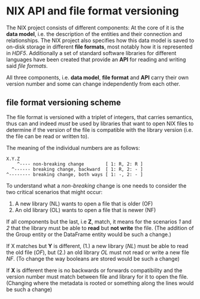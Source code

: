 # NIX API and file format versioning

The NIX project consists of different components: At the core of it
is the **data model**, i.e. the description of the entities and their
connection and relationships. The NIX project also specifies how this
data model is saved to on-disk storage in different **file formats**,
most notably how it is represented in *HDF5*. Additionally a set of
standard software libraries for different languages have been created
that provide an **API** for reading and writing said *file formats*.

All three components, i.e. **data model**, **file format** and **API**
carry their own version number and some can change independently from
each other.

## file format versioning scheme

The file format is versioned with a triplet of integers, that carries
semantics, thus can and indeed *must* be used by libraries that want to
open NIX files to determine if the version of the file is compatible
with the library version (i.e. the file can be read or written to).

The meaning of the individual numbers are as follows:

```
X.Y.Z
    ^---- non-breaking change        [ 1: R, 2: R ]
  ^------ breaking change, backward  [ 1: R, 2: - ]
^-------- breaking change, both ways [ 1: -, 2: - ]
```

To understand what a *non-breaking* change is one needs to consider
the two critical scenarios that might occur:

   1. A new library (NL) wants to open a file that is older (OF)
   2. An old library (OL) wants to open a file that is newer (NF)


If all components but the last, i.e **Z**, match, it means for the
scenarios *1* and *2* that the library must be able to **read**
but **not write** the file. (The addition of the Group
entity or the DataFrame entity would be such a change.)

If X matches but **Y** is different, (1.) a new library (*NL*) must be
able to read the old file (*OF*), but (2.) an old library *OL* must not
read or write a new file *NF*. (To change the way booleans are stored
would be such a change)

If **X** is different there is no backwards or forwards compatibility and
the version number must match between file and library for it to open the
file. (Changing where the metadata is rooted or something along the lines
would be such a change)
